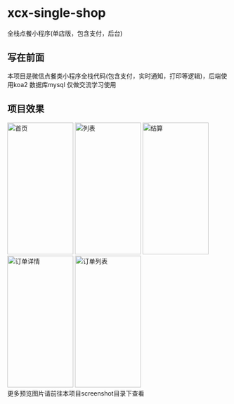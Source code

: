 # xcx-single-shop
全栈点餐小程序(单店版，包含支付，后台)
## 写在前面
本项目是微信点餐类小程序全栈代码(包含支付，实时通知，打印等逻辑)，后端使用koa2 数据库mysql 仅做交流学习使用
## 项目效果
<div>
  <img src="https://github.com/lpbird/xcx-single-shop/raw/master/screenshot/WechatIMG36.jpeg" width="150" height="300" alt="首页"/>
  <img src="https://github.com/lpbird/xcx-single-shop/raw/master/screenshot/WechatIMG38.jpeg" width="150" height="300" alt="列表"/>
  <img src="https://github.com/lpbird/xcx-single-shop/raw/master/screenshot/wechatIMG39.jpg" width="150" height="300" alt="结算"/>
  <img src="https://github.com/lpbird/xcx-single-shop/raw/master/screenshot/WechatIMG50.jpeg" width="150" height="300" alt="订单详情"/>
  <img src="https://github.com/lpbird/xcx-single-shop/raw/master/screenshot/WechatIMG52.jpeg" width="150" height="300" alt="订单列表"/>
</div>
<div>更多预览图片请前往本项目screenshot目录下查看</div>
